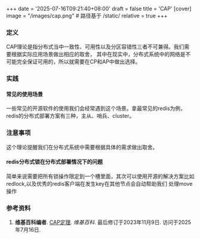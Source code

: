 +++
date = '2025-07-16T09:21:40+08:00'
draft = false
title = 'CAP'
[cover]
image = "/images/cap.png"  # 路径基于 /static/
relative = true
+++
### 定义
CAP理论是指分布式当中一致性、可用性以及分区容错性三者不可兼得。我们需要根据实际应用场景做出相应的取舍，
其中在现实中，分布式系统中的网络是不可能完全保证可用的，所以就需要在CP和AP中做出选择。
### 实践
#### 常见的使用场景
一些常见的开源软件的使用我们会经常遇到这个场景。拿最常见的redis为例，redis的分布式部署方案有三种，主从、哨兵、cluster。
### 注意事项
这个理论提醒我们在分布式系统中需要根据具体的需求做出取舍。
#### redis分布式锁在分布式部署情况下的问题
简单来说需要把所有锁操作限定到一个槽里面，其次可以使用开源的解决方案比如redlock,以及优秀的redis客户端在发生key在其他节点会自动帮助我们
处理move操作
### 参考资料

1. **维基百科编者**. [CAP定理](https://zh.wikipedia.org/wiki/CAP定理). *维基百科*. 最后修订于2023年11月9日. 访问于2025年7月16日.
